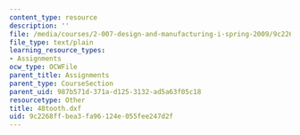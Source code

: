 ```yaml
---
content_type: resource
description: ''
file: /media/courses/2-007-design-and-manufacturing-i-spring-2009/9c2268ffbea3fa96124e055fee247d2f_48tooth.dxf
file_type: text/plain
learning_resource_types:
- Assignments
ocw_type: OCWFile
parent_title: Assignments
parent_type: CourseSection
parent_uid: 987b571d-371a-d125-3132-ad5a63f05c18
resourcetype: Other
title: 48tooth.dxf
uid: 9c2268ff-bea3-fa96-124e-055fee247d2f
---
```

